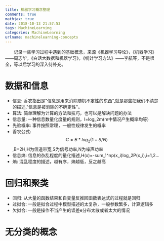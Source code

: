 ```yaml
---
title: 机器学习概念整理
comments: true
mathjax: true
date: 2018-10-13 21:57:53
tags: MachineLearning
categories: MachineLearning
urlname: machinelearning-concepts
---
```


<meta name="referrer" content="no-referrer" />

　　记录一些学习过程中遇到的基础概念，来源《机器学习导论》，《机器学习》——周志华，《白话大数据和机器学习》，《统计学习方法》——李航等，不是很全，等以后学习的深入待补充。<!--more-->

# 数据和信息
- 信息: 香农指出是"信息是用来消除随机不定性的东西",就是那些把我们不清楚的描述,"信息是被消除的不确定性"。
- 算法: 简单理解为计算的方法和技巧，也可以是解决问题的办法
- 信息量: 一种信息数量化度量的规则，I=log_2m(m中情况产生概率均等)
- 先验概率: 事件按照常理，一般性规律发生的概率
- 香农公式: $$ C = B * log_2(1+S/N) $$,B=2H,H为信道带宽,S为信号功率,N为噪声功率
- 信息熵: 信息的杂乱程度的量化描述,H(x)=-sum_1^np(x_i)log_2P(x_i),i=1,2...
- 熵: 混乱程度的描述，越有序，熵越低，反之越高 

# 回归和聚类
- 回归: 从大量的函数结果和自变量反推回函数表达式的过程就是回归 
- 过拟合: 一般是拟合过程中模型描述的太复杂，一般参数繁多，计算逻辑多
- 欠拟合: 一般是操作不当产生的误差e分布太散或者太大的情况
 

# 无分类的概念


